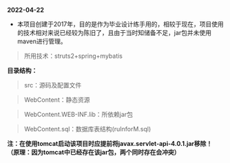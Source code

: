 **2022-04-22**

* 本项目创建于2017年，目的是作为毕业设计练手用的，相较于现在，项目使用的技术相对来说已经较为陈旧了，且由于当时知储备不足，jar包并未使用maven进行管理。

>所用技术：struts2+spring+mybatis

**目录结构：**

>src：源码及配置文件

>WebContent：静态资源

>WebContent.WEB-INF.lib：所依赖jar包

>WebContent.sql：数据库表结构(ruInforM.sql)

**注：在使用tomcat启动该项目时应提前将javax.servlet-api-4.0.1.jar移除！（原理：因为tomcat中已经存在该jar包，两个同时存在会冲突）**

